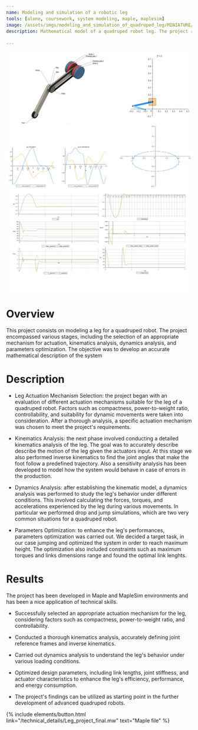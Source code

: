 ```yaml
---
name: Modeling and simulation of a robotic leg
tools: [alone, coursework, system modeling, maple, maplesim]
image: /assets/imgs/modeling_and_simulation_of_quadruped_leg/MINIATURE/miniature.png
description: Mathematical model of a quadruped robot leg. The project received maximum grade

---
```

![project_idea](/assets/imgs/modeling_and_simulation_of_quadruped_leg/1.png)
![project_idea](/assets/imgs/modeling_and_simulation_of_quadruped_leg/2.png)

# Overview
This project consists on modeling a leg for a quadruped robot. The project encompassed various stages, including the selection of an appropriate mechanism for actuation, kinematics analysis, dynamics analysis, and parameters optimization. The objective was to develop an accurate mathematical description of the system

# Description
- Leg Actuation Mechanism Selection: the project began with an evaluation of different actuation mechanisms suitable for the leg of a quadruped robot. Factors such as compactness, power-to-weight ratio, controllability, and suitability for dynamic movements were taken into consideration. After a thorough analysis, a specific actuation mechanism was chosen to meet the project's requirements.

- Kinematics Analysis: the next phase involved conducting a detailed kinematics analysis of the leg. The goal was to accurately describe describe the motion of the leg given the actuators input. At this stage we also performed inverse kinematics to find the joint angles that make the foot follow a predefined trajectory. Also a sensitivity analysis has been developed to model how the system would behave in case of errors in the production.

- Dynamics Analysis: after establishing the kinematic model, a dynamics analysis was performed to study the leg's behavior under different conditions. This involved calculating the forces, torques, and accelerations experienced by the leg during various movements. In particular we performed drop and jump simulations, which are two very common situations for a quadruped robot.

- Parameters Optimization: to enhance the leg's performances, parameters optimization was carried out. We decided a target task, in our case jumping and optimized the system in order to reach maximum height. The optimization also included constraints such as maximum torques and links dimensions range and found the optimal link lenghts. 

# Results
The project has been developed in Maple and MapleSim environments and has been a nice application of technical skills.

- Successfully selected an appropriate actuation mechanism for the leg, considering factors such as compactness, power-to-weight ratio, and controllability.

- Conducted a thorough kinematics analysis, accurately defining joint reference frames and inverse kinematics.

- Carried out dynamics analysis to understand the leg's behavior under various loading conditions.

- Optimized design parameters, including link lengths, joint stiffness, and actuator characteristics to enhance the leg's efficiency, performance, and energy consumption.

- The project's findings can be utilized as starting point in the further development of advanced quadruped robots.

<div class="flex-parent jc-center">
{% include elements/button.html link="/technical_details/Leg_project_final.mw" text="Maple file" %}
</div>